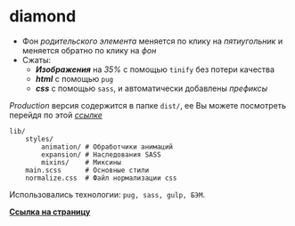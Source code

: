 # diamond

+ Фон _родительского элемента_ меняется по клику на _пятиугольник_ и меняется обратно по клику на _фон_
+ Сжаты:
    + ***Изображения*** на _35%_ с помощью `tinify` без потери качества
    + ***html*** с помощью `pug`
    + ***css*** c помощью `sass`, и автоматически добавлены _префиксы_
    
*Production* версия содержится в папке `dist/`, ее Вы можете посмотреть перейдя по этой _[ссылке](https://github.com/Scofield001/scofield001.github.io/tree/master/diamond)_
    
    lib/        
        styles/
            animation/ # Обработчики анимаций
            expansion/ # Наследования SASS
            mixins/    # Миксины
        main.scss      # Основные стили
        normalize.css  # Файл нормализации css
        
Использовались технологии: `pug, sass, gulp, БЭМ`.

**[Ссылка на страницу](https://scofield001.github.io/diamond/index.html)**

